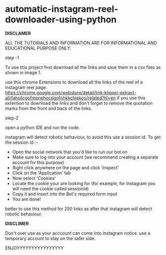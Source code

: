 # automatic-instagram-reel-downloader-using-python

**DISCLAMER**

ALL THE TUTORIALS AND INFORMATION ARE FOR INFORMATIONAL AND EDUCATIONAL PURPOSE ONLY.

step -1

To use this project first download all the links and save them in a csv files as shown in image 1.

use this chrome Extensions to download all the links of the reel of a instagram reel page.  
https://chrome.google.com/webstore/detail/link-klipper-extract-all/fahollcgofmpnehocdgofnhkkchiekoo/related?hl=en
if you use this extention to download the links and don't forget to remove the quotation marks from the front and back of the links.



step-2

open a python IDE and run the code.

instagram will detect robotic behaviour, to avoid this use a session id.
To get the session id :-
- Open the social network that you'd like to run our bot on
- Make sure to log into your account (we recommend creating a separate account for this purpose)
- Right click anywhere on the page and click 'Inspect'
- Click on the 'Application' tab
- Now select 'Cookies'
- Locate the cookie your are looking for (for example, for Instagram you will need the cookie called sessionid)
- Copy it and insert into the Bot's required form input
- You are done!



better to use this method for 250 links as after that instagram will detect robotic behaviour.

**DISCLIMER**

Don't over use as your acccount can come into instagram notice.
use a temporary account to stay on the safer side.

ENJOYYYYYYYYYYYYYYYY













